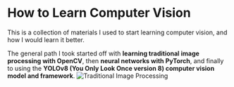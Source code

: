 # How to Learn Computer Vision
This is a collection of materials I used to start learning computer vision, and how I would learn it better. 

The general path I took started off with **learning traditional image processing with OpenCV**, then **neural networks with PyTorch**, and finally to using the **YOLOv8 (You Only Look Once version 8) computer vision model and framework**.
![Traditional Image Processing](https://github.com/user-attachments/assets/237cab21-a81d-4039-a2c0-d8cc8e6fa174) 
